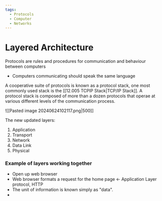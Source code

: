 ```yaml
---
tags:
  - Protocols
  - Computer
  - Networks
---
```

# Layered Architecture

Protocols are rules and procedures for communication and behaviour between computers
- Computers communicating should speak the same language

A cooperative suite of protocols is known as a protocol stack, one most commonly used stack is the [[12.005 TCPIP Stack|TCP/IP Stack]].
A protocol stack is composed of more than a dozen protocols that operae at various different levels of the communication process.

![[Pasted image 20240624102117.png|500]]

The new updated layers:
1. Application
2. Transport
3. Network
4. Data Link
5. Physical

### Example of layers working together
- Open up web browser
- Web browser formats a request for the home page <- Application Layer protocol, HTTP
- The unit of information is known simply as "data".
- 